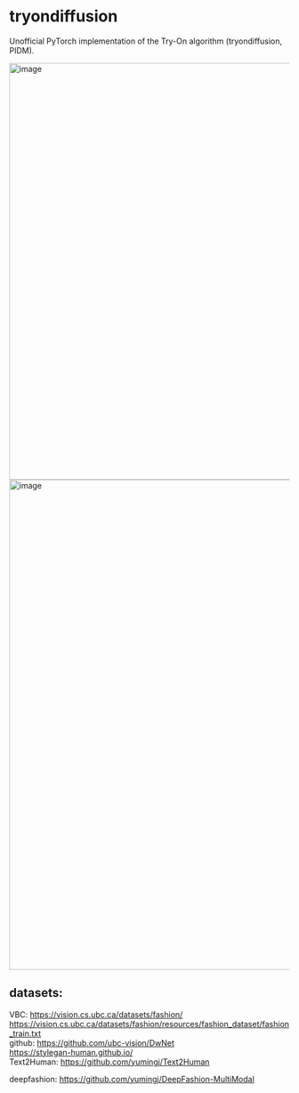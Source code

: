 # tryondiffusion
Unofficial PyTorch implementation of the Try-On algorithm (tryondiffusion, PIDM).

<img width="749" alt="image" src="https://github.com/La-fe/tryondiffusion/assets/37364197/3306bf70-7402-4e0d-9ceb-5f5f5e79cd6f">

<img width="881" alt="image" src="https://github.com/La-fe/tryondiffusion/assets/37364197/1d3f4154-3ef3-41e6-8938-da47368420a5">



## datasets: 
VBC: https://vision.cs.ubc.ca/datasets/fashion/ 
      https://vision.cs.ubc.ca/datasets/fashion/resources/fashion_dataset/fashion_train.txt  
github: https://github.com/ubc-vision/DwNet  
        https://stylegan-human.github.io/  
Text2Human: https://github.com/yumingj/Text2Human  

deepfashion: https://github.com/yumingj/DeepFashion-MultiModal  






